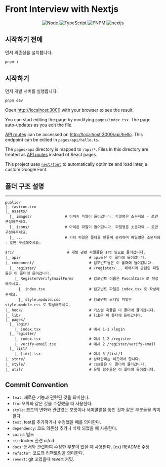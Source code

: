 # Front Interview with Nextjs
<p align='center'>
    <img src="https://img.shields.io/badge/v18.13.0+-2C8EBB?style=for-the-badge&logo=node.js&logoColor=green" alt='Node'/>
    <img src="https://img.shields.io/badge/Typescript-v5.1.6-2C8EBB?style=for-the-badge&logoColor=blue&logo=typescript" alt='TypeScript'/>
    <img src="https://img.shields.io/badge/pnpm-v8.6.9-2C8EBB?style=for-the-badge&logo=pnpm&logoColor=blue" alt='PNPM'/>
    <img src="https://img.shields.io/badge/nextjs-v13.4.19-blueviolet.svg?style=for-the-badge&logo=Next.js&labelColor=000000&logoWidth=20" alt="nextjs" />
    <br />
</p>

## 시작하기 전에
먼저 의존성을 설치합니다.

```bash
pnpm i
```

## 시작하기

먼저 개발 서버를 실행합니다:

```bash
pnpm dev
```

Open [http://localhost:3000](http://localhost:3000) with your browser to see the result.

You can start editing the page by modifying `pages/index.tsx`. The page auto-updates as you edit the file.

[API routes](https://nextjs.org/docs/api-routes/introduction) can be accessed on [http://localhost:3000/api/hello](http://localhost:3000/api/hello). This endpoint can be edited in `pages/api/hello.ts`.

The `pages/api` directory is mapped to `/api/*`. Files in this directory are treated as [API routes](https://nextjs.org/docs/api-routes/introduction) instead of React pages.

This project uses [`next/font`](https://nextjs.org/docs/basic-features/font-optimization) to automatically optimize and load Inter, a custom Google Font.

## 폴더 구조 설명

---

```text
public/
|_ favicon.ico
|_ assets/
  |_ images/               # 이미지 파일이 들어갑니다. 파일명은 소문자와 - 로만 구성해주세요.
  |_ icons/                # 아이콘 파일이 들어갑니다. 파일명은 소문자와 - 로만 구성해주세요.
  |_ ...                   # 기타 파일은 폴더를 만들어 관리하며 파일명은 소문자와 - 로만 구성해주세요.

src/                        # 개발 관련 파일들은 src 밑으로 들어갑니다.
|_ api/                               # api들은 이 폴더에 들어갑니다.
|_ component/                         # 컴포넌트들은 이 폴더에 들어갑니다.
  |_ register/                        # /register/... 페이지에 관련된 파일들은 이 폴더에 들어갑니다.
    |_ RegisterVerifyEmailForm/       # 컴포넌트 이름은 PascalCase 로 작성해주세요.
      |_ index.tsx                    # 컴포넌트 파일은 index.tsx 로 작성해주세요.
      |_ style.module.css             # 컴포넌트 스타일 파일은 style.module.css 로 작성해주세요.
|_ hook/                              # 커스텀 훅들은 이 폴더에 들어갑니다.
|_ lib/                               # lib은 이 폴더에 들어갑니다.
|_ pages/
  |_ login/
    |_ index.tsx                      # 예시 1-1 /login
  |_ register/
    |_ index.tsx                      # 예시 1-2 /register
    |_ verify-email.tsx               # 예시 2 /register/verify-email
  |_ list/
    |_ [idx].tsx                      # 예시 3 /list/1
|_ store/                             # 상태관리는 이곳에서 합니다.
|_ style/                             # css들은 이 폴더에 들어갑니다.
|_ util/                              # 유틸 함수들은 이 폴더에 들어갑니다.
```

## Commit Convention

- `feat`: 새로운 기능과 관련된 것을 의미한다.
- `fix`: 오류와 같은 것을 수정했을 때 사용한다.
- `style`: 코드의 변화와 관련없는 포맷이나 세미콜론을 놓친 것과 같은 부분들을 의미한다.
- `test`: test를 추가하거나 수정했을 때를 의미한다.
- `dependency`: 코드 의존성 추가나 삭제 되었을 때 사용한다. 
- `build`: 빌드
- `ci`: docker 관련 ci/cd
- `docs`: 문서와 관련하여 수정한 부분이 있을 때 사용한다. (ex) README 수정
- `refactor`: 코드의 리팩토링을 의미한다. 
- `revert`: git 꼬였을때 revert 커밋.
